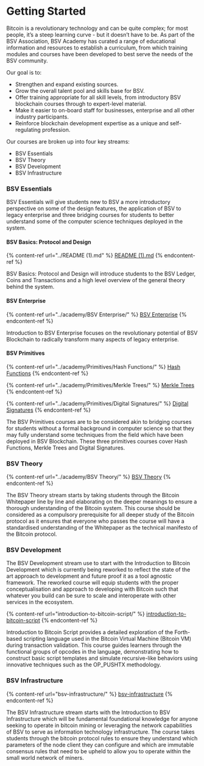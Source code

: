 # Getting Started

Bitcoin is a revolutionary technology and can be quite complex; for most people, it’s a steep learning curve - but it doesn’t have to be. As part of the BSV Association, BSV Academy has curated a range of educational information and resources to establish a curriculum, from which training modules and courses have been developed to best serve the needs of the BSV community.

Our goal is to:

* Strengthen and expand existing sources.
* Grow the overall talent pool and skills base for BSV.
* Offer training appropriate for all skill levels, from introductory BSV blockchain courses through to expert-level material.
* Make it easier to on-board staff for businesses, enterprise and all other industry participants.
* Reinforce blockchain development expertise as a unique and self-regulating profession.

Our courses are broken up into four key streams:

* BSV Essentials
* BSV Theory
* BSV Development
* BSV Infrastructure

### BSV Essentials

BSV Essentials will give students new to BSV a more introductory perspective on some of the design features, the application of BSV to legacy enterprise and three bridging courses for students to better understand some of the computer science techniques deployed in the system.

#### BSV Basics: Protocol and Design

{% content-ref url="../README (1).md" %}
[README (1).md](<../README (1).md>)
{% endcontent-ref %}

BSV Basics: Protocol and Design will introduce students to the BSV Ledger, Coins and Transactions and a high level overview of the general theory behind the system.

#### BSV Enterprise

{% content-ref url="../academy/BSV Enterprise/" %}
[BSV Enterprise](<../academy/BSV Enterprise/>)
{% endcontent-ref %}

Introduction to BSV Enterprise focuses on the revolutionary potential of BSV Blockchain to radically transform many aspects of legacy enterprise.

#### BSV Primitives

{% content-ref url="../academy/Primitives/Hash Functions/" %}
[Hash Functions](<../academy/Primitives/Hash Functions/>)
{% endcontent-ref %}

{% content-ref url="../academy/Primitives/Merkle Trees/" %}
[Merkle Trees](<../academy/Primitives/Merkle Trees/>)
{% endcontent-ref %}

{% content-ref url="../academy/Primitives/Digital Signatures/" %}
[Digital Signatures](<../academy/Primitives/Digital Signatures/>)
{% endcontent-ref %}

The BSV Primitives courses are to be considered akin to bridging courses for students without a formal background in computer science so that they may fully understand some techniques from the field which have been deployed in BSV Blockchain. These three primitives courses cover Hash Functions, Merkle Trees and Digital Signatures.

### BSV Theory

{% content-ref url="../academy/BSV Theory/" %}
[BSV Theory](<../academy/BSV Theory/>)
{% endcontent-ref %}

The BSV Theory stream starts by taking students through the Bitcoin Whitepaper line by line and elaborating on the deeper meanings to ensure a thorough understanding of the Bitcoin system. This course should be considered as a compulsory prerequisite for all deeper study of the Bitcoin protocol as it ensures that everyone who passes the course will have a standardised understanding of the Whitepaper as the technical manifesto of the Bitcoin protocol.

### BSV Development

The BSV Development stream use to start with the Introduction to Bitcoin Development which is currently being reworked to reflect the state of the art approach to development and future proof it as a tool agnostic framework. The reworked course will equip students with the proper conceptualisation and approach to developing with Bitcoin such that whatever you build can be sure to scale and interoperate with other services in the ecosystem.

{% content-ref url="introduction-to-bitcoin-script/" %}
[introduction-to-bitcoin-script](introduction-to-bitcoin-script/)
{% endcontent-ref %}

Introduction to Bitcoin Script provides a detailed exploration of the Forth-based scripting language used in the Bitcoin Virtual Machine (Bitcoin VM) during transaction validation. This course guides learners through the functional groups of opcodes in the language, demonstrating how to construct basic script templates and simulate recursive-like behaviors using innovative techniques such as the OP\_PUSHTX methodology.

### BSV Infrastructure

{% content-ref url="bsv-infrastructure/" %}
[bsv-infrastructure](bsv-infrastructure/)
{% endcontent-ref %}

The BSV Infrastructure stream starts with the Introduction to BSV Infrastructure which will be fundamental foundational knowledge for anyone seeking to operate in bitcoin mining or leveraging the network capabilities of BSV to serve as information technology infrastructure. The course takes students through the bitcoin protocol rules to ensure they understand which parameters of the node client they can configure and which are immutable consensus rules that need to be upheld to allow you to operate within the small world network of miners.
